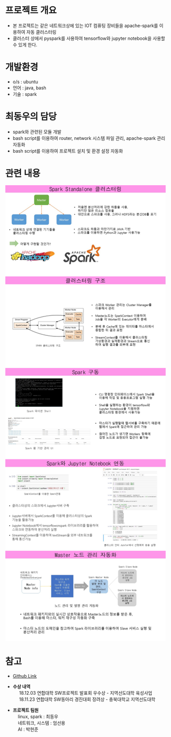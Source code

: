# 프로젝트 개요 #
- 본 프로젝트는 같은 네트워크상에 있는 IOT 컴퓨팅 장비들을 apache-spark를 이용하여 자동 클러스터링
- 클러스터 상에서 pyspark를 사용하여 tensorflow와 jupyter notebook을 사용할수 있게 한다.
# 개발환경 #
- o/s : ubuntu
- 언어 : java, bash
- 기술 : spark

# 최동우의 담당 #
- spark와 관련된 모듈 개발
- bash script를 이용하여 router, network 시스템 파일 관리, apache-spark 관리 자동화
- bash script를 이용하여 프로젝트 설치 및 환경 설정 자동화

# 관련 내용 #


![01.JPG](./mdImage/01.jpg)
![02.JPG](./mdImage/02.jpg)
![03.JPG](./mdImage/03.jpg)
![04.JPG](./mdImage/04.jpg)
![05.JPG](./mdImage/05.jpg)

# 참고 #
- [Github Link](https://github.com/dja12123/Project2018Servers)

- **수상 내역**</br>&nbsp;&nbsp;&nbsp;&nbsp;
18.12.03 연합대학 SW프로젝트 발표회 우수상 - 지역선도대학 육성사업 </br>&nbsp;&nbsp;&nbsp;&nbsp;
18.11.23 연합대학 SW동아리 경진대회 장려상 - 충북대학교 지역선도대학

- **프로젝트 팀원**
</br>&nbsp;&nbsp;&nbsp;&nbsp;linux, spark : 최동우
</br>&nbsp;&nbsp;&nbsp;&nbsp;네트워크, 시스템 : 엄선용
</br>&nbsp;&nbsp;&nbsp;&nbsp;AI : 박현준